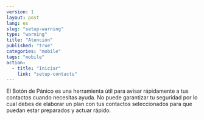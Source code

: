 ```yaml
---
version: 1
layout: post
lang: es
slug: "setup-warning"
type: "warning"
title: "Atención"
published: "true"
categories: "mobile"
tags: "mobile"
action: 
  - title: "Iniciar"
    link: "setup-contacts"
---
```


El Botón de Pánico es una herramienta útil para avisar rápidamente a tus contactos cuando necesitas ayuda. No puede garantizar tu seguridad por lo cual debes de elaborar un plan con tus contactos seleccionados para que puedan estar preparados y actuar rápido.  
